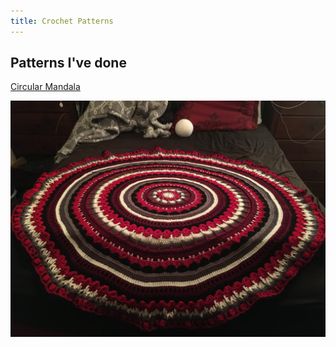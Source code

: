 ```yaml
---
title: Crochet Patterns
---
```

## Patterns I've done

[Circular Mandala](assets/mandala.pdf)

![My Completed Mandala](mandala.jpg)


